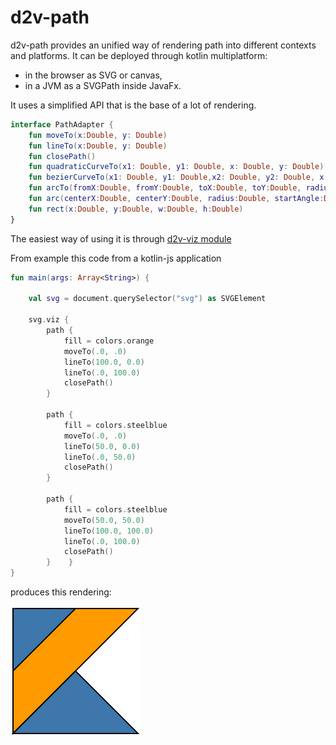 # d2v-path

d2v-path provides an unified way of rendering path into different contexts and platforms.
It can be deployed through kotlin multiplatform:
- in the browser as SVG or canvas, 
- in a JVM as a SVGPath inside JavaFx. 

It uses a simplified API that is the base of a lot of rendering.


```kotlin
interface PathAdapter {
    fun moveTo(x:Double, y: Double)
    fun lineTo(x:Double, y: Double)
    fun closePath()
    fun quadraticCurveTo(x1: Double, y1: Double, x: Double, y: Double)
    fun bezierCurveTo(x1: Double, y1: Double,x2: Double, y2: Double, x: Double, y: Double)
    fun arcTo(fromX:Double, fromY:Double, toX:Double, toY:Double, radius:Double)
    fun arc(centerX:Double, centerY:Double, radius:Double, startAngle:Double, endAngle:Double, counterClockWise:Boolean = false)
    fun rect(x:Double, y:Double, w:Double, h:Double)
}
```

The easiest way of using it is through [d2v-viz module](../viz)


From example this code  from a kotlin-js application

```kotlin
fun main(args: Array<String>) {

    val svg = document.querySelector("svg") as SVGElement

    svg.viz {
        path {
            fill = colors.orange
            moveTo(.0, .0)
            lineTo(100.0, 0.0)
            lineTo(.0, 100.0)
            closePath()
        }

        path {
            fill = colors.steelblue
            moveTo(.0, .0)
            lineTo(50.0, 0.0)
            lineTo(.0, 50.0)
            closePath()
        }

        path {
            fill = colors.steelblue
            moveTo(50.0, 50.0)
            lineTo(100.0, 100.0)
            lineTo(.0, 100.0)
            closePath()
        }    }
}
```

produces this rendering:
 
 <img src="../docs/img/path-in-viz.png">


